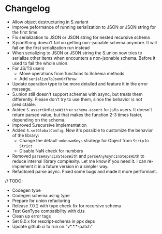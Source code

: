 # Changelog

- Allow object destructuring in S.variant
- Improve peformance of running serialization to JSON or JSON string for the first time
- Fix serialization to JSON or JSON string for nested recursive schema
- S.jsonString doesn't fail on getting non-jsonable schema anymore. It will fail on the first serialization run instead
- When serializing to JSON or JSON string the S.union now tries to serialize other items when encounters a non-jsonable schema. Before it used to fail the whole union.
- For JS/TS users
  - Move operations from functions to Schema methods
  - Add `serializeToJsonOrThrow`
- Update operation type to be more detailed and feature it in the error message.
- S.union still doesn't support schemas with async, but treats them differently. Please don't try to use them, since the behavior is not predictable.
- Added `S.assertOrRaiseWith` or `schema.assert` for js/ts users. It doesn't return parsed value, but that makes the function 2-3 times faster, depending on the schema.
- Improved S.recursive implementation
- Added `S.setGlobalConfig`. Now it's possible to customize the behavior of the library:
  - Change the default `unknownKeys` strategy for Object from `Strip` to `Strict`
  - Disable NaN check for numbers
- Removed `parseAsyncInStepsWith` and `parseAnyAsyncInStepsWith` to reduce internal library complexity. Let me know if you need it. I can re-implement it in a future version in a simpler way.
- Refactored parse async. Fixed some bugs and made it more performant.

// TODO:

- Codegen type
- Codegen schema using type
- Prepare for union refactoring
- Release 7.0.2 with type check fix for recursive schema
- Test GenType compatibility with d.ts
- Clean up error tags
- Set 8.0.x for rescript-schema in ppx deps
- Update github ci to run on "v*.*.\*-patch"
